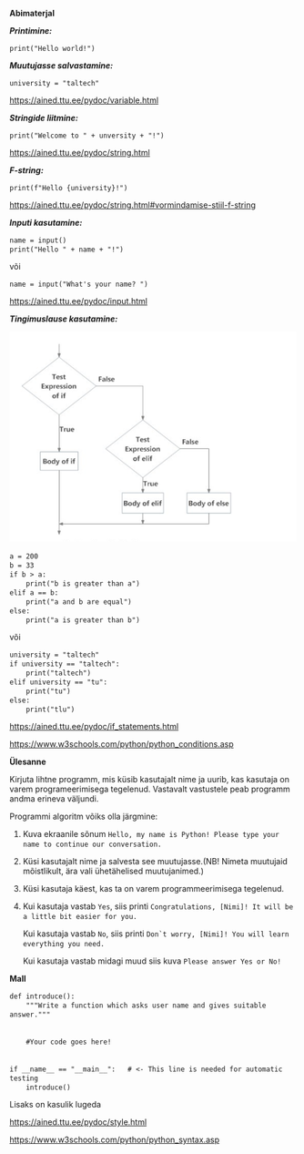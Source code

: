 **Abimaterjal**

***Printimine:***

    print("Hello world!")

***Muutujasse salvastamine:***

    university = "taltech"
    
https://ained.ttu.ee/pydoc/variable.html
    
***Stringide liitmine:***

    print("Welcome to " + unversity + "!")
    
https://ained.ttu.ee/pydoc/string.html

***F-string:***
    
    print(f"Hello {university}!")
https://ained.ttu.ee/pydoc/string.html#vormindamise-stiil-f-string

***Inputi kasutamine:***
    
    name = input()
    print("Hello " + name + "!")
    
või
    
    name = input("What's your name? ")

https://ained.ttu.ee/pydoc/input.html
 
***Tingimuslause kasutamine:***

![if statement visualization](if_statement_visualization.png)

    a = 200
    b = 33
    if b > a:
        print("b is greater than a")
    elif a == b:
        print("a and b are equal")
    else:
        print("a is greater than b")
    
 või

    university = "taltech"
    if university == "taltech":
        print("taltech")
    elif university == "tu":
        print("tu")
    else:
        print("tlu")

https://ained.ttu.ee/pydoc/if_statements.html

https://www.w3schools.com/python/python_conditions.asp

**Ülesanne**

Kirjuta lihtne programm, mis küsib kasutajalt nime ja
uurib, kas kasutaja on varem programeerimisega tegelenud. Vastavalt vastustele peab programm andma erineva väljundi.

Programmi algoritm võiks olla järgmine:
1) Kuva ekraanile sõnum ``Hello, my name is Python! Please type your name to continue our conversation.``
2) Küsi kasutajalt nime ja salvesta see muutujasse.(NB! Nimeta muutujaid mõistlikult, ära vali ühetähelised muutujanimed.)
3) Küsi kasutaja käest, kas ta on varem programmeerimisega tegelenud.
4)
    Kui kasutaja vastab ``Yes``, siis printi ``Congratulations, [Nimi]! It will be a little bit easier for you.``
 
    Kui kasutaja vastab ``No``, siis printi ``Don`t worry, [Nimi]! You will learn everything you need.``
 
    Kui kasutaja vastab midagi muud siis kuva ``Please answer Yes or No!``
    
    
**Mall**

    def introduce():
        """Write a function which asks user name and gives suitable answer."""
   
    
        #Your code goes here!
    
       
    if __name__ == "__main__":   # <- This line is needed for automatic testing
        introduce()
    
Lisaks on kasulik lugeda

https://ained.ttu.ee/pydoc/style.html

https://www.w3schools.com/python/python_syntax.asp
